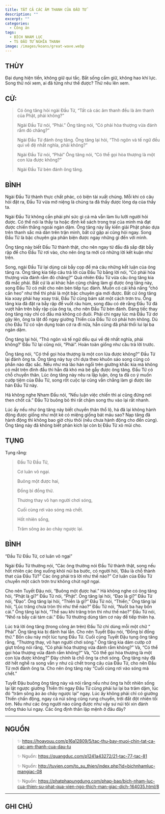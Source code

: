 ```yaml
---
title: TẤT CẢ CÁC ÂM THANH CỦA ĐẦU TỬ
description: ""
excerpt: ""
categories:
  - Công án
tags:
  - BÍCH NHAM LỤC
  - TS ĐẦU TỬ NGHĨA THANH
image: /images/koans/great-wave.webp
---
```


## THÙY

Đại dụng hiện tiền, không giữ qui tắc. Bắt sống cầm giữ, không hao khí lực. Song thử nói xem, ai đã từng như thế được? Thử nêu lên xem.

## CỬ:

> Có ông tăng hỏi ngài Đầu Tử, “Tất cả các âm thanh đều là âm thanh của Phật, phải không?” 
> 
> Ngài Đầu Tử nói, “Phải.” Ông tăng nói, “Có phải hòa thượng vừa đánh rắm đó chăng?” 
> 
> Ngài Đầu Tử đánh ông tăng. Ông tăng lại hỏi, “Thô ngôn và tế ngữ đều qui về đệ nhất nghĩa, phải không?” 
> 
> Ngài Đầu Tử nói, “Phải” Ông tăng nói, “Có thể gọi hòa thượng là một con lừa được không?” 
> 
> Ngài Đầu Tử bèn đánh ông tăng.

## BÌNH

Ngài Đầu Tử thành thực chất phác, có biện tài xuất chúng. Mỗi khi có câu hỏi đặt ra, Đầu Tử vừa mở niệng là chúng ta đã thấy được lòng dạ của thầy ta. 

Ngài Đầu Tử không cần phải phí sức gì cả mà vẫn làm líu lưỡi người hỏi được. Có thể nói la thầy ta hoặc định kế sách trong trại của mình mà đạt được chiến thắng ngoài ngàn dặm. Ông tăng này lấy kiến giải Phật pháo dựa trên thanh sắc mà dàn trên trận mình, bất cứ gặp ai cũng hỏi ngay. Song Đầu Tử là bậc chuyên gia phân biện được ngay những gì đến với mình.

Ông tăng này biết Đầu Tử thành thật, cho nên ngay từ đầu đã sắp đặt bẫy rập để cho Đầu Tử rơi vào, cho nên ông ta mới có những lời kết kuận như trên. 

Song, ngài Đầu Tử lại dùng cái bẫy cọp để mà câu những kết luận của ông tăng ra. Ông tăng kia tiếp câu trả lời của Đầu Tử bằng lời nói, “Có phải hòa thượng vừa đánh rắm đó chăng?” Quả nhiên Đầu Tử vừa câu ông tăng kia đã mắc phải. Bất cứ là ai khác hẳn cũng chẳng làm gì được ông tăng này, song Đầu Tử có mắt cho nên bèn tiếp tục đánh. Muốn có cái khả năng “chó cắn heo” như thế thì phải là một bậc chuyên gia mới được. Bất cứ ông tăng kia xoay phải hay xoay trái, Đầu Tử cũng bám sát một cách trơn tru. Ông tăng kia đã đặt ra bẫy rập để vuốt râu hùm, song đâu có dè rằng Đầu Tử đã vượt hẳn trên bẫy rập của ông ta, cho nên Đầu Tử bèn đánh. Đáng tiếc thay ông tăng này chỉ có đầu mà không có đuôi. Phải chi ngay lúc mà Đầu Tử dơ gậy lên, ông ta lật đổ ngay giường Thiền của Đầu Tử có phải hơn không. Dù cho Đầu Tử có vận dụng toàn cơ ra đi nữa, hẳn cũng đã phải thối lui lại ba ngàn dặm.

Ông tăng lại hỏi, ”Thô ngôn và tế ngữ đều qui về đệ nhất nghĩa, phải không?’ Đầu Tử lại cũng nói, “Phải”. Hoàn toàn giống như câu trả lời trước. 

Ông tăng nói, “Có thể gọi hòa thượng là một con lừa được không?” Đầu Tử lại đánh ông ta. Ông tăng này tuy chỉ dựa theo khuôn sáo song cũng có phần nào đặc sắc. Nếu như mà lão hán ngồi trên giường khắc kia mà không có mắt trên đỉnh đầu thì hẳn đã khó mà bẻ gẫy được ông tăng. Đầu Tử có chỗ chuyển thân. Lúc ông tăng này nêu ra lập luận, ông ta đã co ý muốn cướp tiệm của Đầu Tử, song rốt cuộc lại cũng vẫn chẳng làm gì được lão hán Đầu Tử này.

Há không nghe Nham Đầu nói, “Nếu luận việc chiến thì ai cũng đứng nơi then chốt cả.” Đầu Tử buông bỏ thì rất chậm song thu vào lại rất nhanh. 

Lúc ấy nếu như ông tăng này biết chuyển thân thổ lộ, há đã lại không hành động được giống như một kẻ có miệng giống bát máu sao? Nạp tăng đã hành động thì không bao giờ chịu thôi (nếu chưa hành động cho đến cùng). Ông tăng này đã không biết phản kích lại còn bị Đầu Tử xỏ mũi cho.

## TỤNG

Tụng rằng:

> Đầu Tử Đầu Tử,
>
> Cơ luân vô ngại.
>
> Buông một được hai,
>
> Đồng bỉ đồng thử.
>
> Thương thay vô hạn người chơi sóng,
>
> Cuối cùng rơi vào sóng mà chết.
>
> Hốt nhiên sống,
>
> Trăm sông ào ào chảy ngược lại.

## BÌNH

“Đầu Tử Đầu Tử, cơ luân vô ngại” 

Ngài Đầu Tử thường nói, “Các ông thường nói Đầu Tử thành thật, song nếu hốt nhiên các ông xuống khỏi núi ba bước, có người hỏi, ‘Đâu là chỗ thành that của Đầu Tử?” Các ông phải trả lời như thế nào?” Cơ luân của Đầu Tử chuyển một cách trơn trư không chút ngở ngại.

Cho nên Tuyết Đậu nói, “Buông một được hai.” Há không nghe có ông tăng hỏi, “Phật là gì?” Đầu Tử nói, “Phật”. Ông tăng lại hỏi, “Đạo là gì?” Đầu Tử nói, “Đạo”. Ông tăng lại hỏi, “Thiền là gì?” Đầu Tử nói, “Thiền,” Ông tăng lại hỏi, “Lúc trăng chưa tròn thì như thế nào?” Đầu Tử nói, “Nuốt ba hay bốn cái.” Ông tăng lại hỏi, “Thế sau khi trăng tròn thì như thế nào?” Đầu Tử nói, “Nhổ ra bẩy cái tám cái.” Đầu Tử thường dùng tâm cơ này để tiếp thiên hạ.

Lúc trả lời ông tăng (trong công án trên) Đầu Tử chỉ dùng mỗi một chữ “ Phải”. Ông tăng kia bị đánh hai lần. Cho nên Tuyết Đậu nói, “Đồng bỉ đồng thử.” Bốn câu này một lúc tụng Đầu Tử. Cuối cùng Tuyết Đậu tụng ông tăng rằng, “Thương thay, vô hạn người chơi sóng.” Ông tăng kia dám cướp cờ giựt trống nói rằng, “Có phải hòa thượng vừa đánh rắm không?” Và, “Có thể gọi hòa thượng vừa đánh rắm không?” Và, “Có thể gọi hòa thượng là một con lừa được không?” Đây chính là chỗ ông ta chơi sóng. Ông tăng này đã dở hết nghể ra song vẫn y như cũ chết trong câu của Đầu Tử, cho nên Đầu Tử mới đánh ông ta. Cho nên ông tăng này “Cuối cùng rơi vào sóng mà chết.”

Tuyết Đậu buông ông tăng này và nói rằng nếu như ông ta hốt nhiên sống lại lật ngược giường Thiền thì ngay Đầu Tử cũng phải lui lại ba trăm dặm, lúc đó “trăm sông ào ào chảy ngược lại” ngay. Lúc ấy không phải chỉ có giường Thiền chấn động, ngay cả núi sông cũng rung chuyển, trời đất đột nhiên tối òm. Nếu như các ông người nào cũng được như vậy sư núi tôi xin đánh trống tháo lui ngay. Các ông định thân lập mệnh ở đâu đây?

<hr class="blog-rule" />

## NGUỒN

> ✨ https://hoavouu.com/p16a12809/5/tac-thu-bay-muoi-chin-tat-ca-cac-am-thanh-cua-dau-tu
>
> ✨ Nguồn: https://quangduc.com/p1241a43272/21-tac-77-tac-81
>
> ✨ Nguồn: http://tuvien.com/to_su_thien/index.php?id=bichnhamluc-mangiac-08
>
> ✨ Nguồn: https://phatphapungdung.com/phap-bao/bich-nham-luc-cua-thien-su-phat-qua-vien-ngo-thich-man-giac-dich-164035.html/8

<hr class="blog-rule" />

## GHI CHÚ

[^1]: ⭐️ <a href="/masters/Touzi-Yiqing" target="_blank">🔗 TS ĐẦU TỬ NGHĨA THANH</a>
